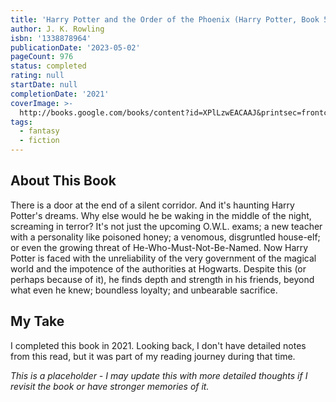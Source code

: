```yaml
---
title: 'Harry Potter and the Order of the Phoenix (Harry Potter, Book 5)'
author: J. K. Rowling
isbn: '1338878964'
publicationDate: '2023-05-02'
pageCount: 976
status: completed
rating: null
startDate: null
completionDate: '2021'
coverImage: >-
  http://books.google.com/books/content?id=XPlLzwEACAAJ&printsec=frontcover&img=1&zoom=1&source=gbs_api
tags:
  - fantasy
  - fiction
---
```


## About This Book

There is a door at the end of a silent corridor. And it's haunting Harry Potter's dreams. Why else would he be waking in the middle of the night, screaming in terror? It's not just the upcoming O.W.L. exams; a new teacher with a personality like poisoned honey; a venomous, disgruntled house-elf; or even the growing threat of He-Who-Must-Not-Be-Named. Now Harry Potter is faced with the unreliability of the very government of the magical world and the impotence of the authorities at Hogwarts. Despite this (or perhaps because of it), he finds depth and strength in his friends, beyond what even he knew; boundless loyalty; and unbearable sacrifice.

## My Take

I completed this book in 2021. Looking back, I don't have detailed notes from this read, but it was part of my reading journey during that time.

_This is a placeholder - I may update this with more detailed thoughts if I revisit the book or have stronger memories of it._

